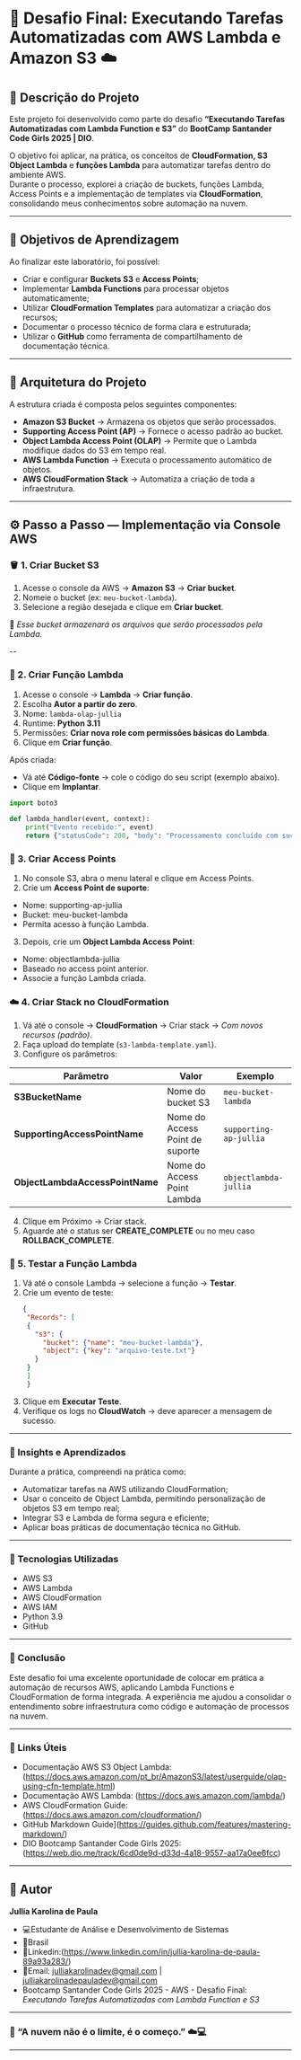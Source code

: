 # 🚀 Desafio Final: Executando Tarefas Automatizadas com AWS Lambda e Amazon S3 ☁️

## 📘 Descrição do Projeto

Este projeto foi desenvolvido como parte do desafio **“Executando Tarefas Automatizadas com Lambda Function e S3”** do **BootCamp Santander Code Girls 2025 | DIO**.

O objetivo foi aplicar, na prática, os conceitos de **CloudFormation, S3 Object Lambda** e **funções Lambda** para automatizar tarefas dentro do ambiente AWS.  
Durante o processo, explorei a criação de buckets, funções Lambda, Access Points e a implementação de templates via **CloudFormation**, consolidando meus conhecimentos sobre automação na nuvem.

---

## 🎯 Objetivos de Aprendizagem

Ao finalizar este laboratório, foi possível:

- Criar e configurar **Buckets S3** e **Access Points**;
- Implementar **Lambda Functions** para processar objetos automaticamente;
- Utilizar **CloudFormation Templates** para automatizar a criação dos recursos;
- Documentar o processo técnico de forma clara e estruturada;
- Utilizar o **GitHub** como ferramenta de compartilhamento de documentação técnica.

---

## 🧩 Arquitetura do Projeto

A estrutura criada é composta pelos seguintes componentes:

- **Amazon S3 Bucket** → Armazena os objetos que serão processados.  
- **Supporting Access Point (AP)** → Fornece o acesso padrão ao bucket.  
- **Object Lambda Access Point (OLAP)** → Permite que o Lambda modifique dados do S3 em tempo real.  
- **AWS Lambda Function** → Executa o processamento automático de objetos.  
- **AWS CloudFormation Stack** → Automatiza a criação de toda a infraestrutura.

---

## ⚙️ Passo a Passo — Implementação via Console AWS

### 🪣 1. Criar Bucket S3
1. Acesse o console da AWS → **Amazon S3** → **Criar bucket**.  
2. Nomeie o bucket (ex: `meu-bucket-lambda`).  
3. Selecione a região desejada e clique em **Criar bucket**.  

📌 *Esse bucket armazenará os arquivos que serão processados pela Lambda.*

--

### 🧠 2. Criar Função Lambda
1. Acesse o console → **Lambda** → **Criar função**.  
2. Escolha **Autor a partir do zero**.  
3. Nome: `lambda-olap-jullia`  
4. Runtime: **Python 3.11**  
5. Permissões: **Criar nova role com permissões básicas do Lambda**.  
6. Clique em **Criar função**.

Após criada:
- Vá até **Código-fonte** → cole o código do seu script (exemplo abaixo).
- Clique em **Implantar**.

```python
import boto3

def lambda_handler(event, context):
    print("Evento recebido:", event)
    return {"statusCode": 200, "body": "Processamento concluído com sucesso!"}
```

### 🔗 3. Criar Access Points

1. No console S3, abra o menu lateral e clique em Access Points.
2. Crie um **Access Point de suporte**:
  - Nome: supporting-ap-jullia
  - Bucket: meu-bucket-lambda
  - Permita acesso à função Lambda.
3. Depois, crie um **Object Lambda Access Point**:
  - Nome: objectlambda-jullia
  - Baseado no access point anterior.
  - Associe a função Lambda criada.


### ☁️ 4. Criar Stack no CloudFormation

1. Vá até o console → **CloudFormation** → Criar stack → *Com novos recursos (padrão)*.
2. Faça upload do template (`s3-lambda-template.yaml`).
3. Configure os parâmetros:

| Parâmetro |	**Valor**	| **Exemplo** |
| ------------ | ----------- | ------------ |
| **S3BucketName** |	Nome do bucket S3 |	`meu-bucket-lambda` |
| **SupportingAccessPointName** |	Nome do Access Point de suporte |	`supporting-ap-jullia` |
| **ObjectLambdaAccessPointName** |	Nome do Access Point Lambda	| `objectlambda-jullia` |

4. Clique em Próximo → Criar stack.
5. Aguarde até o status ser **CREATE_COMPLETE** ou no meu caso **ROLLBACK_COMPLETE**.


### 🧪 5. Testar a Função Lambda

1. Vá até o console Lambda → selecione a função → **Testar**.
2. Crie um evento de teste:
   ```json
   {
    "Records": [
    {
      "s3": {
        "bucket": {"name": "meu-bucket-lambda"},
        "object": {"key": "arquivo-teste.txt"}
      }
    }
    ]
    }
   ```
3. Clique em **Executar Teste**.
4. Verifique os logs no **CloudWatch** -> deve aparecer a mensagem de sucesso.

---

### 🧠 Insights e Aprendizados

Durante a prática, compreendi na prática como:
  - Automatizar tarefas na AWS utilizando CloudFormation;
  - Usar o conceito de Object Lambda, permitindo personalização de objetos S3 em tempo real;
  - Integrar S3 e Lambda de forma segura e eficiente;
  - Aplicar boas práticas de documentação técnica no GitHub.

---

### 🧰 Tecnologias Utilizadas

- AWS S3
- AWS Lambda
- AWS CloudFormation
- AWS IAM
- Python 3.9
- GitHub

---

### 💬 Conclusão

Este desafio foi uma excelente oportunidade de colocar em prática a automação de recursos AWS, aplicando Lambda Functions e CloudFormation de forma integrada.
A experiência me ajudou a consolidar o entendimento sobre infraestrutura como código e automação de processos na nuvem.

---

### 📎 Links Úteis

- Documentação AWS S3 Object Lambda: (https://docs.aws.amazon.com/pt_br/AmazonS3/latest/userguide/olap-using-cfn-template.html)
- Documentação AWS Lambda: (https://docs.aws.amazon.com/lambda/)
- AWS CloudFormation Guide: (https://docs.aws.amazon.com/cloudformation/)
- GitHub Markdown Guide](https://guides.github.com/features/mastering-markdown/)
- DIO Bootcamp Santander Code Girls 2025: (https://web.dio.me/track/6cd0de9d-d33d-4a18-9557-aa17a0ee6fcc)
  

---

## 💬 Autor
**Jullia Karolina de Paula**
- 💻Estudante de Análise e Desenvolvimento de Sistemas 
- 📍Brasil
- 🔗Linkedin:(https://www.linkedin.com/in/jullia-karolina-de-paula-89a93a283/)
- 📧Email: julliakarolinadev@gmail.com | julliakarolinadepauladev@gmail.com
- Bootcamp Santander Code Girls 2025 - AWS - Desafio Final: *Executando Tarefas Automatizadas com Lambda Function e S3* 

--- 

### 🌟 “A nuvem não é o limite, é o começo.” ☁️💻

---


